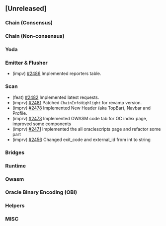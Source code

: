 <!--
(feat): New feature
(impv): Improvement / Enhancement
(docs): Documentation
(bugs): Bug fixes
(chore): Chore/cleanup work
-->

## [Unreleased]

### Chain (Consensus)

### Chain (Non-consensus)

### Yoda

### Emitter & Flusher

- (impv) [\#2486](https://github.com/bandprotocol/bandchain/pull/2486) Implemented reporters table.

### Scan

- (feat) [\#2482](https://github.com/bandprotocol/bandchain/pull/2482) Implemented latest requests.
- (imprv) [\#2481](https://github.com/bandprotocol/bandchain/pull/2481) Patched `ChainInfoHighlight` for revamp version.
- (imprv) [\#2478](https://github.com/bandprotocol/bandchain/pull/2478) Implemented New Header (aka TopBar), Navbar and Profile.
- (imprv) [\#2473](https://github.com/bandprotocol/bandchain/pull/2473) Implemented OWASM code tab for OC index page, improved some components
- (imprv) [\#2471](https://github.com/bandprotocol/bandchain/pull/2471) Implemented the all oraclescripts page and refactor some part
- (imprv) [\#2456](https://github.com/bandprotocol/bandchain/pull/2456) Changed exit_code and external_id from int to string

### Bridges

### Runtime

### Owasm

### Oracle Binary Encoding (OBI)

### Helpers

### MISC
